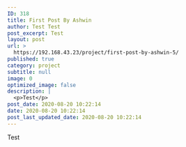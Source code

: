 ```yaml
---
ID: 318
title: First Post By Ashwin
author: Test Test
post_excerpt: Test
layout: post
url: >
  https://192.168.43.23/project/first-post-by-ashwin-5/
published: true
category: project
subtitle: null
image: 0
optimized_image: false
description: |
  <p>Test</p>
post_date: 2020-08-20 10:22:14
date: 2020-08-20 10:22:14
post_last_updated_date: 2020-08-20 10:22:14
---
```

<p>Test</p>
